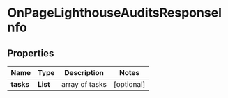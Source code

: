 # OnPageLighthouseAuditsResponseInfo


## Properties

| Name | Type | Description | Notes |
|------------ | ------------- | ------------- | -------------|
**tasks** | **List<OnPageLighthouseAuditsTaskInfo>** | array of tasks |[optional]|